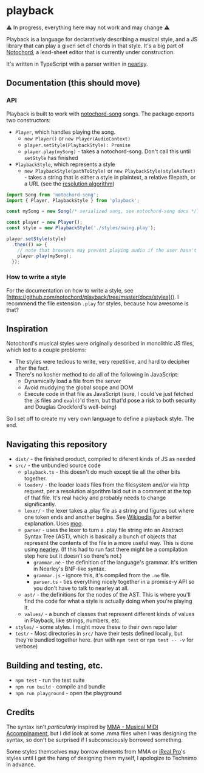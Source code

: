 # playback

:warning: In progress, everything here may not work and may change :warning:

Playback is a language for declaratively describing a musical style, and a JS
library that can play a given set of chords in that style. It's a big part of
[Notochord](https://notochord.github.io/notochord/demo/), a lead-sheet editor
that is currently under construction.

It's written in TypeScript with a parser written in
[nearley](https://github.com/kach/nearley).

## Documentation (this should move)

### API

Playback is built to work with [notochord-song](https://github.com/notochord/notochord-song)
songs. The package exports two constructors:

- `Player`, which handles playing the song.
  - `new Player()` or `new Player(AudioContext)`
  - `player.setStyle(PlaybackStyle): Promise`
  - `player.play(mySong)` - takes a notochord-song. Don't call this until
    `setStyle` has finished
- `PlaybackStyle`, which represents a style
  - `new PlaybackStyle(pathToStyle)` or `new PlaybackStyle(styleAsText)` - takes a string that is either a style in plaintext, a relative filepath, or a URL
    (see the [resolution algorithm](https://github.com/notochord/playback/blob/master/src/loader/loader.js))

```javascript
import Song from 'notochord-song';
import { Player, PlaybackStyle } from 'playback';

const mySong = new Song(/* serialized song, see notochord-song docs */);

const player = new Player();
const style = new PlaybackStyle('./styles/swing.play');

player.setStyle(style)
  .then(() => {
    // note that browsers may prevent playing audio if the user hasn't initiated it
    player.play(mySong);
  });
```

### How to write a style

For the documentation on how to write a style, see
[https://github.com/notochord/playback/tree/master/docs/styles](). I recommend
the file extension `.play` for styles, because how awesome is that?

## Inspiration

Notochord's musical styles were originally described in monolithic JS files,
which led to a couple problems:
  * The styles were tedious to write, very repetitive, and hard to decipher
    after the fact.
  * There's no kosher method to do all of the following in JavaScript:
    * Dynamically load a file from the server
    * Avoid muddying the global scope and DOM
    * Execute code in that file as JavaScript (sure, I could've just fetched the
      .js files and `eval()`'d them, but that'd pose a risk to both security and
      Douglas Crockford's well-being)

So I set off to create my very own language to define a playback style. The end.

## Navigating this repository

- `dist/` - the finished product, compiled to diferent kinds of JS as needed
- `src/` - the unbundled source code
  - `playback.ts` - this doesn't do much except tie all the other bits together.
  - `loader/` - the loader loads files from the filesystem and/or via http
    request, per a resolution algorithm laid out in a comment at the top of that
    file. It's real hacky and probably needs to change significantly.
  - `lexer/` - the lexer takes a .play file as a string and figures out where
    one token ends and another begins. See
    [Wikipedia](https://en.wikipedia.org/wiki/Lexical_analysis) for a better
    explanation. Uses [moo](https://github.com/no-context/moo).
  - `parser` - uses the lexer to turn a .play file string into an Abstract
    Syntax Tree (AST), which is basically a bunch of objects that represent
    the contents of the file in a more useful way. This is done using 
    [nearley](https://github.com/kach/nearley). (If this had to run fast
    there might be a compilation step here but it doesn't so there's not.)
    - `grammar.ne` - the definition of the language's grammar. It's written in
      Nearley's BNF-like syntax.
    - `grammar.js` - ignore this, it's compiled from the `.ne` file.
    - `parser.ts` - ties everything nicely together in a promise-y API so you
      don't have to talk to nearley at all.
  - `ast/` - the definitions for the nodes of the AST. This is where you'll
    find the code for what a style is actually doing when you're playing it.
  - `values/` - a bunch of classes that represent different kinds of values in
    Playback, like strings, numbers, etc.
- `styles/` - some styles. I might move these to their own repo later
- `test/` - Most directories in `src/` have their tests defined locally, but
  they're bundled together here. (run with `npm test` or `npm test -- -v` for
  verbose)

## Building and testing, etc.

- `npm test` - run the test suite
- `npm run build` - compile and bundle
- `npm run playground` - open the playground

## Credits

The syntax isn't _particularly_ inspired by [MMA - Musical MIDI Accompinament](https://www.mellowood.ca/mma/index.html),
but I did look at some .mma files when I was designing the syntax, so don't be
surprised if I subconsciously borrowed something.

Some styles themselves may borrow elements from MMA or [iReal Pro](https://irealpro.com/)'s
styles until I get the hang of designing them myself, I apologize to Technimo
in advance.
